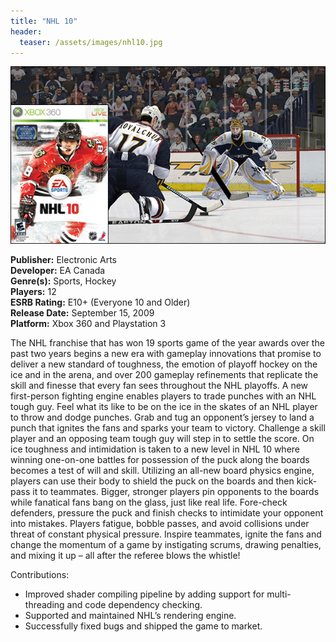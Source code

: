 ```yaml
---
title: "NHL 10"
header:
  teaser: /assets/images/nhl10.jpg
---
```


![NHL 10](/assets/images/nhl10.jpg)

**Publisher:** Electronic Arts  
**Developer:** EA Canada  
**Genre(s):** Sports, Hockey  
**Players:** 12  
**ESRB Rating:** E10+ (Everyone 10 and Older)  
**Release Date:** September 15, 2009  
**Platform:** Xbox 360 and Playstation 3  

The NHL franchise that has won 19 sports game of the year awards over the past two years begins a new era with gameplay innovations that promise to deliver a new standard of toughness, the emotion of playoff hockey on the ice and in the arena, and over 200 gameplay refinements that replicate the skill and finesse that every fan sees throughout the NHL playoffs. A new first-person fighting engine enables players to trade punches with an NHL tough guy. Feel what its like to be on the ice in the skates of an NHL player to throw and dodge punches. Grab and tug an opponent’s jersey to land a punch that ignites the fans and sparks your team to victory. Challenge a skill player and an opposing team tough guy will step in to settle the score. On ice toughness and intimidation is taken to a new level in NHL 10 where winning one-on-one battles for possession of the puck along the boards becomes a test of will and skill. Utilizing an all-new board physics engine, players can use their body to shield the puck on the boards and then kick-pass it to teammates. Bigger, stronger players pin opponents to the boards while fanatical fans bang on the glass, just like real life. Fore-check defenders, pressure the puck and finish checks to intimidate your opponent into mistakes. Players fatigue, bobble passes, and avoid collisions under threat of constant physical pressure. Inspire teammates, ignite the fans and change the momentum of a game by instigating scrums, drawing penalties, and mixing it up – all after the referee blows the whistle!

Contributions:

- Improved shader compiling pipeline by adding support for multi-threading and code dependency checking.
- Supported and maintained NHL’s rendering engine.
- Successfully fixed bugs and shipped the game to market.
